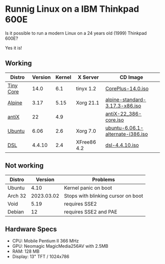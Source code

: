 # Runnig Linux on a IBM Thinkpad 600E

Is it possible to run a modern Linux on a
24 years old (1999) Thinkpad 600E?

Yes it is!

## Working

| Distro                                  | Version | Kernel | X Server    | CD Image
| --------------------------------------- | ------- | ------ | ----------- | -------------------------------------------------------------------------------------------------------------------------
| [Tiny Core](http://tinycorelinux.net)   | 14.0    | 6.1    | tinyx 1.2   | [CorePlus-14.0.iso](http://tinycorelinux.net/14.x/x86/release/CorePlus-14.0.iso)
| [Alpine](https://www.alpinelinux.org/)  | 3.17    | 5.15   | Xorg 21.1   | [alpine-standard-3.17.3-x86.iso](https://dl-cdn.alpinelinux.org/alpine/v3.17/releases/x86/alpine-standard-3.17.3-x86.iso)
| [antiX](https://antixlinux.com/)        | 22      | 4.9    |             | [antiX-22_386-core.iso](https://sourceforge.net/projects/antix-linux/files/Final/antiX-22/antiX-22_386-core.iso/download)
| [Ubuntu](https://ubuntu.com)            | 6.06    | 2.6    | Xorg 7.0    | [ubuntu-6.06.1-alternate-i386.iso](https://old-releases.ubuntu.com/releases/6.06.2/ubuntu-6.06.1-alternate-i386.iso)
| [DSL](http://www.damnsmalllinux.org)    | 4.4.10  | 2.4    | XFree86 4.2 | [dsl-4.4.10.iso](https://distro.ibiblio.org/damnsmall/current/dsl-4.4.10.iso)

## Not working

| Distro    | Version    | Problems
| --------- | ---------- | ----------------------------------
| Ubuntu    | 4.10       | Kernel panic on boot
| Arch 32   | 2023.03.02 | Stops with blinking cursor on boot
| Void      | 5.19       | requires SSE2
| Debian    | 12         | requires SSE2 and PAE

## Hardware Specs

- CPU: Mobile Pentium II 366 MHz
- GPU: Neomagic MagicMedia256AV with 2.5MB
- RAM: 128 MB
- Display: 13" TFT / 1024x786
